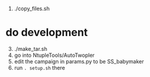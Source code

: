 1. ./copy_files.sh
# do development
3. ./make_tar.sh
4. go into NtupleTools/AutoTwopler
5. edit the campaign in params.py to be SS_babymaker
6. run `. setup.sh` there
